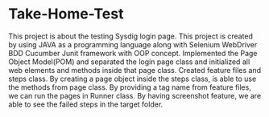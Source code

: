 # Take-Home-Test

This project is about the testing Sysdig login page.
This project is created by using JAVA as a programming language along with Selenium WebDriver BDD Cucumber Junit framework with OOP concept.
Implemented the Page Object Model(POM) and separated the login page class and initialized all web elements and methods inside that page class.
Created feature files and steps class. By creating a page object inside the steps class, is able to use the methods from page class.
By providing a tag name from feature files, we can run the pages in Runner class. 
By having screenshot feature, we are able to see the failed steps in the target folder.
